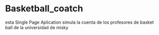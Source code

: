 # Basketball_coatch
esta Single Page Aplication simula la cuenta de los profesores de basket ball de la universidad de misky
